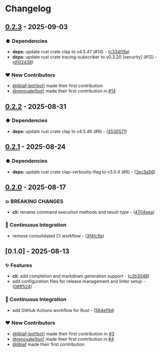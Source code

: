 # Changelog

## [0.2.3](https://github.com/liblaf/grapes-rs/compare/v0.2.2..v0.2.3) - 2025-09-03

### ⬆️ Dependencies

- **deps:** update rust crate clap to v4.5.47 (#14) - ([c33409a](https://github.com/liblaf/grapes-rs/commit/c33409a99d2b39c749f058e1eea24d53ec329203))
- **deps:** update rust crate tracing-subscriber to v0.3.20 [security] (#12) - ([d102438](https://github.com/liblaf/grapes-rs/commit/d102438326d374eddf4e8ec4039a136b9d47f17a))

### ❤️ New Contributors

- [@liblaf-bot[bot]](https://github.com/apps/liblaf-bot) made their first contribution
- [@renovate[bot]](https://github.com/apps/renovate) made their first contribution in [#14](https://github.com/liblaf/grapes-rs/pull/14)

## [0.2.2](https://github.com/liblaf/grapes-rs/compare/v0.2.1..v0.2.2) - 2025-08-31

### ⬆️ Dependencies

- **deps:** update rust crate clap to v4.5.46 (#9) - ([4530571](https://github.com/liblaf/grapes-rs/commit/453057119a0f6e119be9739e8ff750d807ac2506))

## [0.2.1](https://github.com/liblaf/grapes-rs/compare/v0.2.0..v0.2.1) - 2025-08-24

### ⬆️ Dependencies

- **deps:** update rust crate clap-verbosity-flag to v3.0.4 (#6) - ([3ec5a56](https://github.com/liblaf/grapes-rs/commit/3ec5a566a1d7bc852dd3cf86a94cbf14656b1cbb))

## [0.2.0](https://github.com/liblaf/grapes-rs/compare/v0.1.0..v0.2.0) - 2025-08-17

### 💥 BREAKING CHANGES

- **cli:** rename command execution methods and result type - ([4704eea](https://github.com/liblaf/grapes-rs/commit/4704eeae3b1a225b6ee8ac0dc45a4e2c83b358d5))

### 🔧 Continuous Integration

- remove consolidated CI workflow - ([3f4fc9a](https://github.com/liblaf/grapes-rs/commit/3f4fc9ae4fcda4bc383b3459af9bcc08a311e433))

## [0.1.0] - 2025-08-13

### ✨ Features

- **cli:** add completion and markdown generation support - ([c2b3048](https://github.com/liblaf/grapes-rs/commit/c2b30482e00936cd6c4867026ed053d6bc87db9e))
- add configuration files for release management and linter setup - ([08ff524](https://github.com/liblaf/grapes-rs/commit/08ff524a1287ee7294d9f66731e6af11119637c1))

### 🔧 Continuous Integration

- add GitHub Actions workflow for Rust - ([564ef9d](https://github.com/liblaf/grapes-rs/commit/564ef9dabc6dd9f348d1ec5cff72dbc1bb803547))

### ❤️ New Contributors

- [@liblaf-bot[bot]](https://github.com/apps/liblaf-bot) made their first contribution in [#3](https://github.com/liblaf/grapes-rs/pull/3)
- [@renovate[bot]](https://github.com/apps/renovate) made their first contribution in [#4](https://github.com/liblaf/grapes-rs/pull/4)
- [@liblaf](https://github.com/liblaf) made their first contribution
